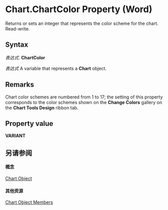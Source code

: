 
# Chart.ChartColor Property (Word)

Returns or sets an integer that represents the color scheme for the chart. Read-write.


## Syntax

 _表达式_. **ChartColor**

 _表达式_ A variable that represents a **Chart** object.


## Remarks

Chart color schemes are numbered from 1 to 17; the setting of this property corresponds to the color schemes shown on the  **Change Colors** gallery on the **Chart Tools Design** ribbon tab.


## Property value

 **VARIANT**


## 另请参阅


#### 概念


[Chart Object](366a825e-0daf-dbb7-b6f2-e7ce1a5ee2ef.md)
#### 其他资源


[Chart Object Members](http://msdn.microsoft.com/library/8abcbb92-781d-5a42-f395-526cdb3f754e%28Office.15%29.aspx)